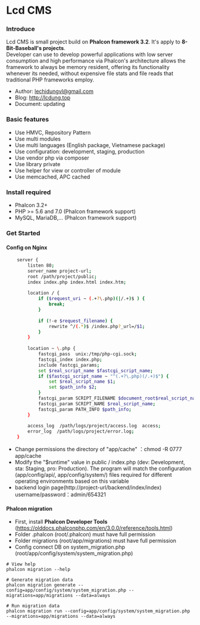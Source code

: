 Lcd CMS
=================
### Introduce
Lcd CMS is small project build on **Phalcon framework 3.2**. It's apply to **8-Bit-Baseball's projects**. <br/>
Developer can use to develop powerful applications with low server consumption and high performance via Phalcon's architecture allows the framework to always be memory resident, offering its functionality whenever its needed, without expensive file stats and file reads that traditional PHP frameworks employ.<br/>
* Author: lechidungvl@gmail.com<br/>
* Blog: http://lcdung.top
* Document: updating

### Basic features
* Use HMVC, Repository Pattern
* Use multi modules
* Use multi languages (English package, Vietnamese package)
* Use configuration: development, staging, production
* Use vendor php via composer
* Use library private
* Use helper for view or controller of module
* Use memcached, APC cached

### Install required
* Phalcon 3.2+
* PHP >= 5.6 and 7.0 (Phalcon framework support)
* MySQL, MariaDB,... (Phalcon framework support)

### Get Started
#### Config on Nginx
```bash
	server {
	    listen 80;
	    server_name project-url;
	    root /path/project/public;
	    index index.php index.html index.htm;
	
	    location / {
	        if ($request_uri ~ (.+?\.php)(|/.+)$ ) {
	            break;
	        }
	
	        if (!-e $request_filename) {
	            rewrite ^/(.*)$ /index.php?_url=/$1;
	        }
	    }
	
	    location ~ \.php {
	        fastcgi_pass  unix:/tmp/php-cgi.sock;
	        fastcgi_index index.php;
	        include fastcgi_params;
	        set $real_script_name $fastcgi_script_name;
	        if ($fastcgi_script_name ~ "^(.+?\.php)(/.+)$") {
	            set $real_script_name $1;
	            set $path_info $2;
	        }
	        fastcgi_param SCRIPT_FILENAME $document_root$real_script_name;
	        fastcgi_param SCRIPT_NAME $real_script_name;
	        fastcgi_param PATH_INFO $path_info;
	    }
	
	    access_log  /path/logs/project/access.log  access;
	    error_log  /path/logs/project/error.log;
	}
```
* Change permissions the directory of "app/cache" ：chmod -R 0777 app/cache
* Modify the "$runtime" value in public / index.php (dev: Development, sta: Staging, pro: Production). The program will match the configuration (app/config/api/, app/config/system/) files required for different operating environments based on this variable
* backend login page(http://project-url/backend/index/index) username/password：admin/654321

#### Phalcon migration
* First, install **Phalcon Developer Tools** (https://olddocs.phalconphp.com/en/3.0.0/reference/tools.html)
* Folder .phalcon (root/.phalcon) must have full permission 
* Folder migrations (root/app/migrations) must have full permission
* Config connect DB on system_migration.php (root/app/config/system/system_migration.php)

```
# View help
phalcon migration --help

# Generate migration data
phalcon migration generate --config=app/config/system/system_migration.php --migrations=app/migrations --data=always

# Run migration data
phalcon migration run --config=app/config/system/system_migration.php --migrations=app/migrations --data=always
```
